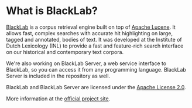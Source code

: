 # What is BlackLab?

[BlackLab](http://inl.github.io/BlackLab/) is a corpus retrieval engine built on top of [Apache Lucene](http://lucene.apache.org/). It allows fast, complex searches with accurate hit highlighting on large, tagged and annotated, bodies of text. It was developed at the Institute of Dutch Lexicology (INL) to provide a fast and feature-rich search
interface on our historical and contemporary text corpora.

We're also working on BlackLab Server, a web service interface to BlackLab, so you can access it from any programming language. BlackLab Server is included in the repository as well.

BlackLab and BlackLab Server are licensed under the [Apache License 2.0](http://www.apache.org/licenses/LICENSE-2.0).

More information at the [official project site](http://inl.github.io/BlackLab/).
